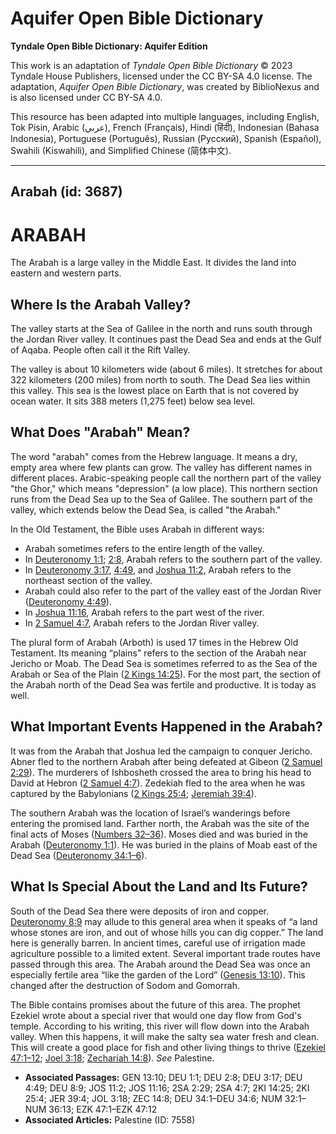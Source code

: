 # Aquifer Open Bible Dictionary

**Tyndale Open Bible Dictionary: Aquifer Edition**

This work is an adaptation of *Tyndale Open Bible Dictionary* © 2023 Tyndale House Publishers, licensed under the CC BY\-SA 4\.0 license. The adaptation, *Aquifer Open Bible Dictionary*, was created by BiblioNexus and is also licensed under CC BY\-SA 4\.0\.

This resource has been adapted into multiple languages, including English, Tok Pisin, Arabic (عربي), French (Français), Hindi (हिंदी), Indonesian (Bahasa Indonesia), Portuguese (Português), Russian (Русский), Spanish (Español), Swahili (Kiswahili), and Simplified Chinese (简体中文).



--------------------------------

## Arabah (id: 3687)

ARABAH
======

The Arabah is a large valley in the Middle East. It divides the land into eastern and western parts. 

Where Is the Arabah Valley?
---------------------------

The valley starts at the Sea of Galilee in the north and runs south through the Jordan River valley. It continues past the Dead Sea and ends at the Gulf of Aqaba. People often call it the Rift Valley. 

The valley is about 10 kilometers wide (about 6 miles). It stretches for about 322 kilometers (200 miles) from north to south. The Dead Sea lies within this valley. This sea is the lowest place on Earth that is not covered by ocean water. It sits 388 meters (1,275 feet) below sea level.

What Does "Arabah" Mean?
------------------------

The word "arabah" comes from the Hebrew language. It means a dry, empty area where few plants can grow. The valley has different names in different places. Arabic\-speaking people call the northern part of the valley "the Ghor," which means "depression" (a low place). This northern section runs from the Dead Sea up to the Sea of Galilee. The southern part of the valley, which extends below the Dead Sea, is called "the Arabah."

In the Old Testament, the Bible uses Arabah in different ways:

* Arabah sometimes refers to the entire length of the valley.
* In [Deuteronomy 1:1](https://ref.ly/Deut1:1); [2:8,](https://ref.ly/Deut2:8) Arabah refers to the southern part of the valley.
* In [Deuteronomy 3:17](https://ref.ly/Deut3:17), [4:49](https://ref.ly/Deut4:49), and [Joshua 11:2,](https://ref.ly/Josh11:2) Arabah refers to the northeast section of the valley.
* Arabah could also refer to the part of the valley east of the Jordan River ([Deuteronomy 4:49](https://ref.ly/Deut4:49)).
* In [Joshua 11:16](https://ref.ly/Josh11:16), Arabah refers to the part west of the river.
* In [2 Samuel 4:7](https://ref.ly/2Sam4:7), Arabah refers to the Jordan River valley.

The plural form of Arabah (Arboth) is used 17 times in the Hebrew Old Testament. Its meaning “plains" refers to the section of the Arabah near Jericho or Moab. The Dead Sea is sometimes referred to as the Sea of the Arabah or Sea of the Plain ([2 Kings 14:25](https://ref.ly/2Kgs14:25)). For the most part, the section of the Arabah north of the Dead Sea was fertile and productive. It is today as well.

What Important Events Happened in the Arabah?
---------------------------------------------

It was from the Arabah that Joshua led the campaign to conquer Jericho. Abner fled to the northern Arabah after being defeated at Gibeon ([2 Samuel 2:29](https://ref.ly/2Sam2:29)). The murderers of Ishbosheth crossed the area to bring his head to David at Hebron ([2 Samuel 4:7](https://ref.ly/2Sam4:7)). Zedekiah fled to the area when he was captured by the Babylonians ([2 Kings 25:4](https://ref.ly/2Kgs25:4); [Jeremiah 39:4](https://ref.ly/Jer39:4)).

The southern Arabah was the location of Israel’s wanderings before entering the promised land. Farther north, the Arabah was the site of the final acts of Moses ([Numbers 32–36](https://ref.ly/Num32:1-Num36:13)). Moses died and was buried in the Arabah ([Deuteronomy 1:1](https://ref.ly/Deut1:1)). He was buried in the plains of Moab east of the Dead Sea ([Deuteronomy 34:1–6](https://ref.ly/Deut34:1-Deut34:6)).

What Is Special About the Land and Its Future?
----------------------------------------------

South of the Dead Sea there were deposits of iron and copper. [Deuteronomy 8:9](https://ref.ly/Deut8:9) may allude to this general area when it speaks of “a land whose stones are iron, and out of whose hills you can dig copper.” The land here is generally barren. In ancient times, careful use of irrigation made agriculture possible to a limited extent. Several important trade routes have passed through this area. The Arabah around the Dead Sea was once an especially fertile area “like the garden of the Lord” ([Genesis 13:10](https://ref.ly/Gen13:10)). This changed after the destruction of Sodom and Gomorrah.

The Bible contains promises about the future of this area. The prophet Ezekiel wrote about a special river that would one day flow from God's temple. According to his writing, this river will flow down into the Arabah valley. When this happens, it will make the salty sea water fresh and clean. This will create a good place for fish and other living things to thrive ([Ezekiel 47:1–12](https://ref.ly/Ezek47:1-Ezek47:12); [Joel 3:18](https://ref.ly/Joel3:18); [Zechariah 14:8](https://ref.ly/Zech14:8)). *See* Palestine.

* **Associated Passages:** GEN 13:10; DEU 1:1; DEU 2:8; DEU 3:17; DEU 4:49; DEU 8:9; JOS 11:2; JOS 11:16; 2SA 2:29; 2SA 4:7; 2KI 14:25; 2KI 25:4; JER 39:4; JOL 3:18; ZEC 14:8; DEU 34:1–DEU 34:6; NUM 32:1–NUM 36:13; EZK 47:1–EZK 47:12
* **Associated Articles:** Palestine (ID: 7558)

